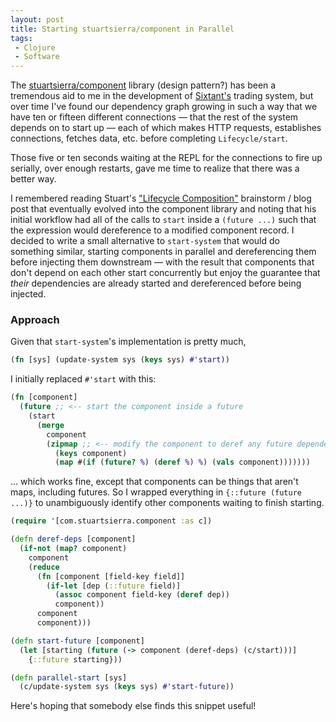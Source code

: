 ```yaml
---
layout: post
title: Starting stuartsierra/component in Parallel
tags:
 - Clojure
 - Software
---
```


The [stuartsierra/component](https://github.com/stuartsierra/component) library
(design pattern?) has been a tremendous aid to me in the development of 
[Sixtant's](https://sixtant.io) trading system, but over time I've found our 
dependency graph growing in such a way that we have ten or fifteen different 
connections — that the rest of the system depends on to start up — each of which 
makes HTTP requests, establishes connections, fetches data, etc. before 
completing `Lifecycle/start`.

Those five or ten seconds waiting at the REPL for the connections to fire up 
serially, over enough restarts, gave me time to realize that there was a better
way.

I remembered reading Stuart's 
["Lifecycle Composition"](https://stuartsierra.com/2013/09/15/lifecycle-composition) 
brainstorm / blog post that eventually evolved into the component library and 
noting that his initial workflow had all of the calls to `start` inside a
`(future ...)` such that the expression would dereference to a modified component 
record. I decided to write a small alternative to `start-system` that would do 
something similar, starting components in parallel and dereferencing them 
before injecting them downstream — with the result that components that don't 
depend on each other start concurrently but enjoy the guarantee that _their_ 
dependencies are already started and dereferenced before being injected.

### Approach

Given that `start-system`'s implementation is pretty much,

```clojure
(fn [sys] (update-system sys (keys sys) #'start))
```

I initially replaced `#'start` with this:

```clojure
(fn [component]
  (future ;; <-- start the component inside a future
    (start 
      (merge 
        component
        (zipmap ;; <-- modify the component to deref any future dependencies
          (keys component)
          (map #(if (future? %) (deref %) %) (vals component)))))))
```

... which works fine, except that components can be things that aren't maps, 
including futures. So I wrapped everything in `{::future (future ...)}` to 
unambiguously identify other components waiting to finish starting.

```clojure
(require '[com.stuartsierra.component :as c])

(defn deref-deps [component]
  (if-not (map? component)
    component
    (reduce
      (fn [component [field-key field]]
        (if-let [dep (::future field)]
          (assoc component field-key (deref dep))
          component))
      component
      component)))

(defn start-future [component]
  (let [starting (future (-> component (deref-deps) (c/start)))]
    {::future starting}))

(defn parallel-start [sys]
  (c/update-system sys (keys sys) #'start-future))
```

Here's hoping that somebody else finds this snippet useful!
